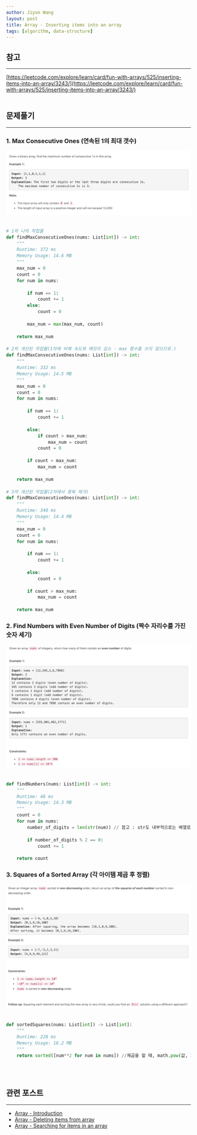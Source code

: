 ```yaml
---
author: Jiyun Wang
layout: post
title: Array - Inserting items into an array
tags: [algorithm, data-structure]
---
```


## 참고
---
[https://leetcode.com/explore/learn/card/fun-with-arrays/525/inserting-items-into-an-array/3243/](https://leetcode.com/explore/learn/card/fun-with-arrays/525/inserting-items-into-an-array/3243/)
<br><br>

## 문제풀기
---

### 1. Max Consecutive Ones (연속된 1의 최대 갯수)
![Max Consecutive Ones)](/assets/array/1.png)

```python

# 1차 나의 작업물
def findMaxConsecutiveOnes(nums: List[int]) -> int:
    """
    Runtime: 372 ms
    Memory Usage: 14.6 MB
    """
    max_num = 0
    count = 0
    for num in nums:

        if num == 1:
            count += 1
        else:
            count = 0

        max_num = max(max_num, count)

    return max_num

# 2차 개선된 작업물(1차에 비해 속도와 메모리 감소 - max 함수를 쓰지 않으므로.)
def findMaxConsecutiveOnes(nums: List[int]) -> int:
    """
    Runtime: 332 ms
    Memory Usage: 14.5 MB
    """
    max_num = 0
    count = 0
    for num in nums:

        if num == 1:
            count += 1

        else:
            if count > max_num:
                max_num = count
            count = 0

        if count > max_num:
            max_num = count

    return max_num

# 3차 개선된 작업물(2차에서 중복 제거)
def findMaxConsecutiveOnes(nums: List[int]) -> int:
    """
    Runtime: 340 ms
    Memory Usage: 14.4 MB
    """
    max_num = 0
    count = 0
    for num in nums:

        if num == 1:
            count += 1

        else:
            count = 0

        if count > max_num:
            max_num = count

    return max_num

```

### 2. Find Numbers with Even Number of Digits (짝수 자리수를 가진 숫자 세기)
![Find Numbers with Even Number of Digits)](/assets/array/2.png)

```python

def findNumbers(nums: List[int]) -> int:
    """
    Runtime: 48 ms
    Memory Usage: 14.3 MB
    """
    count = 0
    for num in nums:
        number_of_digits = len(str(num)) // 참고 : str도 내부적으로는 배열로 취급할 수 있다.

        if number_of_digits % 2 == 0:
            count += 1

    return count

```

### 3. Squares of a Sorted Array (각 아이템 제곱 후 정렬)
![Find Numbers with Even Number of Digits)](/assets/array/3.png)

```python

def sortedSquares(nums: List[int]) -> List[int]:
    """
    Runtime: 228 ms
    Memory Usage: 16.2 MB
    """
    return sorted([num**2 for num in nums]) //제곱을 할 때, math.pow(값, 지수) 이렇게 쓸 수도 있음.

```
<br><br>

## 관련 포스트
---

- [Array - Introduction](https://jiyun-wang7.github.io/2021-03-31/array-introduction)
- [Array - Deleting items from array](https://jiyun-wang7.github.io/2021-04-02/deleting-items-from-array)
- [Array - Searching for items in an array](https://jiyun-wang7.github.io/2021-04-04/searching-for-items-in-an-array)
